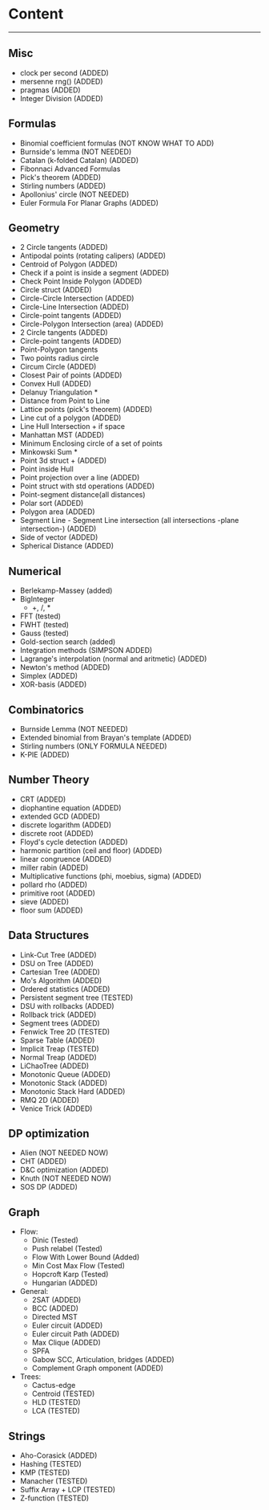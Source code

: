 # Content
---

## Misc
- clock per second (ADDED)
- mersenne rng() (ADDED)
- pragmas (ADDED)
- Integer Division (ADDED)

## Formulas 
- Binomial coefficient formulas (NOT KNOW WHAT TO ADD)
- Burnside's lemma (NOT NEEDED)
- Catalan (k-folded Catalan) (ADDED)
- Fibonnaci Advanced Formulas
- Pick's theorem (ADDED)
- Stirling numbers (ADDED)
- Apollonius' circle (NOT NEEDED)
- Euler Formula For Planar Graphs (ADDED)

## Geometry
- 2 Circle tangents (ADDED)
- Antipodal points (rotating calipers) (ADDED)
- Centroid of Polygon (ADDED)
- Check if a point is inside a segment (ADDED)
- Check Point Inside Polygon (ADDED)
- Circle struct (ADDED)
- Circle-Circle Intersection (ADDED)
- Circle-Line Intersection (ADDED)
- Circle-point tangents (ADDED)
- Circle-Polygon Intersection (area) (ADDED)
- 2 Circle tangents (ADDED)
- Circle-point tangents (ADDED)
- Point-Polygon tangents
- Two points radius circle
- Circum Circle (ADDED)
- Closest Pair of points (ADDED)
- Convex Hull (ADDED)
- Delanuy Triangulation * 
- Distance from Point to Line 
- Lattice points (pick's theorem) (ADDED)
- Line cut of a polygon (ADDED)
- Line Hull Intersection + if space
- Manhattan MST (ADDED)
- Minimum Enclosing circle of a set of points
- Minkowski Sum * 
- Point 3d struct + (ADDED)
- Point inside Hull 
- Point projection over a line (ADDED)
- Point struct with std operations (ADDED)
- Point-segment distance(all distances)
- Polar sort (ADDED)
- Polygon area (ADDED)
- Segment Line - Segment Line intersection (all intersections -plane intersection-) (ADDED)
- Side of vector (ADDED)
- Spherical Distance (ADDED)

## Numerical
- Berlekamp-Massey (added)
- BigInteger
    - +, /, *
- FFT (tested)
- FWHT (tested)
- Gauss (tested)
- Gold-section search (added)
- Integration methods (SIMPSON ADDED)
- Lagrange's interpolation (normal and aritmetic) (ADDED)
- Newton's method (ADDED)
- Simplex (ADDED)
- XOR-basis (ADDED)

## Combinatorics
- Burnside Lemma (NOT NEEDED)
- Extended binomial from Brayan's template (ADDED)
- Stirling numbers (ONLY FORMULA NEEDED)
- K-PIE (ADDED) 

## Number Theory
- CRT (ADDED)
- diophantine equation (ADDED)
- extended GCD (ADDED)
- discrete logarithm (ADDED)
- discrete root (ADDED)
- Floyd's cycle detection (ADDED)
- harmonic partition (ceil and floor) (ADDED)
- linear congruence (ADDED)
- miller rabin (ADDED)
- Multiplicative functions (phi, moebius, sigma) (ADDED)
- pollard rho (ADDED)
- primitive root (ADDED)
- sieve (ADDED)
- floor sum (ADDED)

## Data Structures
- Link-Cut Tree (ADDED)
- DSU on Tree (ADDED)
- Cartesian Tree (ADDED)
- Mo's Algorithm (ADDED)
- Ordered statistics (ADDED)
- Persistent segment tree (TESTED)
- DSU with rollbacks (ADDED)
- Rollback trick (ADDED)
- Segment trees (ADDED)
- Fenwick Tree 2D (TESTED)
- Sparse Table (ADDED)
- Implicit Treap (TESTED)
- Normal Treap (ADDED)
- LiChaoTree (ADDED)
- Monotonic Queue (ADDED)
- Monotonic Stack (ADDED)
- Monotonic Stack Hard (ADDED)
- RMQ 2D (ADDED)
- Venice Trick (ADDED)

## DP optimization
- Alien (NOT NEEDED NOW)
- CHT (ADDED)
- D&C optimization (ADDED)
- Knuth (NOT NEEDED NOW)
- SOS DP (ADDED)

## Graph
- Flow:
    - Dinic (Tested)
    - Push relabel (Tested)
    - Flow With Lower Bound	(Added)
    - Min Cost Max Flow (Tested)
    - Hopcroft Karp (Tested)
    - Hungarian (ADDED)
- General:
    - 2SAT (ADDED)
    - BCC (ADDED)
    - Directed MST
    - Euler circuit (ADDED)
    - Euler circuit Path (ADDED)
    - Max Clique (ADDED)
    - SPFA
    - Gabow SCC, Articulation, bridges (ADDED)
    - Complement Graph omponent (ADDED)
- Trees:
    - Cactus-edge
    - Centroid (TESTED)
    - HLD (TESTED)
    - LCA (TESTED)
    
## Strings
- Aho-Corasick (ADDED)
- Hashing (TESTED)
- KMP (TESTED)
- Manacher (TESTED)
- Suffix Array + LCP (TESTED)
- Z-function (TESTED)
